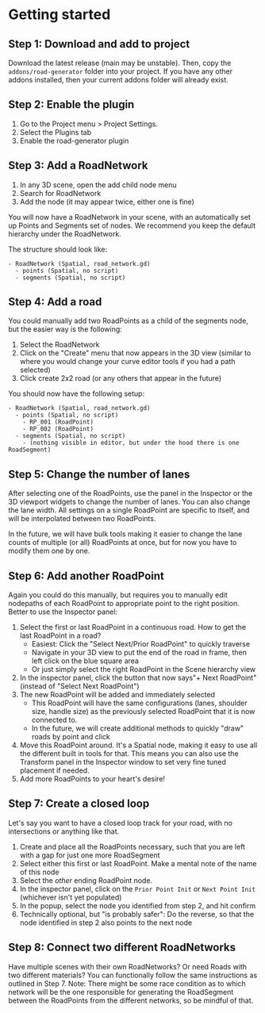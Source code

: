 # Getting started


## Step 1: Download and add to project

Download the latest release (main may be unstable). Then, copy the `addons/road-generator` folder into your project. If you have any other addons installed, then your current addons folder will already exist.

## Step 2: Enable the plugin

1. Go to the Project menu > Project Settings.
1. Select the Plugins tab
1. Enable the road-generator plugin


## Step 3: Add a RoadNetwork

1. In any 3D scene, open the add child node menu
1. Search for RoadNetwork
1. Add the node (it may appear twice, either one is fine)

You will now have a RoadNetwork in your scene, with an automatically set up Points and Segments set of nodes. We recommend you keep the default hierarchy under the RoadNetwork.

The structure should look like:

```
- RoadNetwork (Spatial, road_network.gd)
  - points (Spatial, no script)
  - segments (Spatial, no script)
```

## Step 4: Add a road

You could manually add two RoadPoints as a child of the segments node, but the
easier way is the following:

1. Select the RoadNetwork
1. Click on the "Create" menu that now appears in the 3D view (similar to where you would change your curve editor tools if you had a path selected)
1. Click create 2x2 road (or any others that appear in the future)

You should now have the following setup:
```
- RoadNetwork (Spatial, road_network.gd)
  - points (Spatial, no script)
    - RP_001 (RoadPoint)
    - RP_002 (RoadPoint)
  - segments (Spatial, no script)
    - (nothing visible in editor, but under the hood there is one RoadSegment)
```

## Step 5: Change the number of lanes

After selecting one of the RoadPoints, use the panel in the Inspector or the 3D viewport widgets to change the number of lanes. You can also change the lane width. All settings on a single RoadPoint are specific to itself, and will be interpolated between two RoadPoints.

In the future, we will have bulk tools making it easier to change the lane counts of multiple (or all) RoadPoints at once, but for now you have to modify them one by one.

## Step 6: Add another RoadPoint

Again you could do this manually, but requires you to manually edit nodepaths of each RoadPoint to appropriate point to the right position. Better to use the Inspector panel:

1. Select the first or last RoadPoint in a continuous road. How to get the last RoadPoint in a road?
    - Easiest: Click the "Select Next/Prior RoadPoint" to quickly traverse
    - Navigate in your 3D view to put the end of the road in frame, then left click on the blue square area
    - Or just simply select the right RoadPoint in the Scene hierarchy view
1. In the inspector panel, click the button that now says"+ Next RoadPoint" (instead of "Select Next RoadPoint")
1. The new RoadPoint will be added and immediately selected
    - This RoadPoint will have the same configurations (lanes, shoulder size, handle size) as the previously selected RoadPoint that it is now connected to.
    - In the future, we will create additional methods to quickly "draw" roads by point and click
1. Move this RoadPoint around. It's a Spatial node, making it easy to use all the different built in tools for that. This means you can also use the Transform panel in the Inspector window to set very fine tuned placement if needed.
1. Add more RoadPoints to your heart's desire!


## Step 7: Create a closed loop

Let's say you want to have a closed loop track for your road, with no intersections or anything like that. 

1. Create and place all the RoadPoints necessary, such that you are left with a gap for just one more RoadSegment
1. Select either this first or last RoadPoint. Make a mental note of the name of this node
1. Select the *other* ending RoadPoint node.
1. In the inspector panel, click on the `Prior Point Init` or `Next Point Init` (whichever isn't yet populated)
1. In the popup, select the node you identified from step 2, and hit confirm
1. Technically optional, but "is probably safer": Do the reverse, so that the node identified in step 2 also points to the next node

## Step 8: Connect two different RoadNetworks

Have multiple scenes with their own RoadNetworks? Or need Roads with two different materials? You can functionally follow the same instructions as outlined in Step 7. Note: There might be some race condition as to which network will be the one responsible for generating the RoadSegment between the RoadPoints from the different networks, so be mindful of that.
